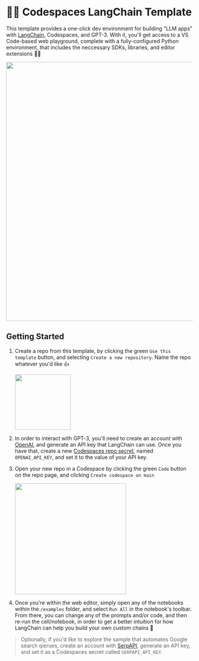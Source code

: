 # 🦜🔗 Codespaces LangChain Template

This template provides a one-click dev environment for building "LLM apps" with [LangChain](https://github.com/hwchase17/langchain), Codespaces, and GPT-3. With it, you'll get access to a VS Code-based web playground, complete with a fully-configured Python environment, that includes the neccessary SDKs, libraries, and editor extensions 🐱‍💻

<img width="700px" src="https://user-images.githubusercontent.com/116461/214455181-bee24f04-3ad1-4269-ad1f-3428a3e860ea.png" />

## Getting Started

1. Create a repo from this template, by clicking the green `Use this template` button, and selecting `Create a new repository`. Name the repo whatever you'd like 👍

    <img width="150px" src="https://user-images.githubusercontent.com/116461/214456882-1821146a-5d10-4571-b55f-69254800776f.png" />

1. In order to interact with GPT-3, you'll need to create an account with [OpenAI](https://openai.com/api/), and generate an API key that LangChain can use. Once you have that, create a new [Codespaces repo secret](https://docs.github.com/en/codespaces/managing-codespaces-for-your-organization/managing-encrypted-secrets-for-your-repository-and-organization-for-github-codespaces#adding-secrets-for-a-repository), named `OPENAI_API_KEY`, and set it to the value of your API key.

1. Open your new repo in a Codespace by clicking the green `Code` button on the repo page, and clicking `Create codespace on main`


    <img width="300px" src="https://user-images.githubusercontent.com/116461/214457831-28778e80-d314-4c7c-a199-948d5d9828e9.png" />

1. Once you're within the web editor, simply open any of the notebooks within the `/examples` folder, and select `Run All` in the notebook's toolbar. From there, you can change any of the prompts and/or code, and then re-run the cell/notebook, in order to get a better intuition for how LangChain can help you build your own custom chains 🚀

> Optionally, if you'd like to explore the sample that automates Google search qierues, create an account with [SerpAPI](https://serpapi.com/), generate an API key, and set it as a Codespaces secret called `SERPAPI_API_KEY`.